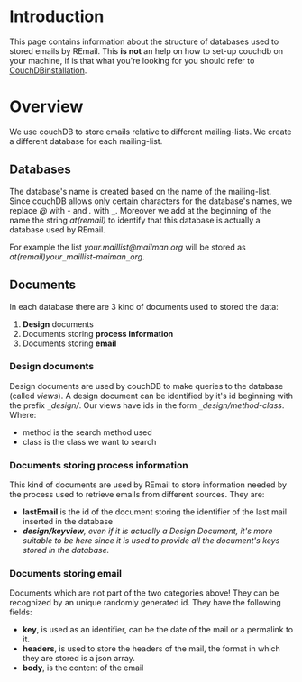 # Introduction #

This page contains information about the structure of databases used to stored emails by REmail.
This **is not** an help on how to set-up couchdb on your machine, if is that what you're looking for you should refer to [CouchDBinstallation](CouchDBinstallation.md).


# Overview #

We use couchDB to store emails relative to different mailing-lists.
We create a different database for each mailing-list.

## Databases ##

The database's name is created based on the name of the mailing-list.
Since couchDB allows only certain characters for the database's names, we replace _@_ with _-_ and _._ with _`_`_. Moreover we add at the beginning of the name the string _at(remail)_ to identify that this database is actually a database used by REmail.

For example the list _your.maillist@mailman.org_ will be stored as _at(remail)your`_`maillist-maiman`_`org_.

## Documents ##
In each database there are 3 kind of documents used to stored the data:
  1. **Design** documents
  1. Documents storing **process information**
  1. Documents storing **email**

### Design documents ###
Design documents are used by couchDB to make queries to the database (called _views_).
A design document can be identified by it's id beginning with the prefix _`_`design/_.
Our views have ids in the form _`_`design/method-class_. Where:
  * method is the search method used
  * class is the class we want to search

### Documents storing process information ###
This kind of documents are used by REmail to store information needed by the process used to retrieve emails from different sources.
They are:
  * **lastEmail** is the id of the document storing the identifier of the last mail inserted in the database
  * _**design/keyview**, even if it is actually a Design Document, it's more suitable to be here since it is used to provide all the document's keys stored in the database._

### Documents storing email ###
Documents which are not part of the two categories above! They can be recognized by an unique randomly generated id.
They have the following fields:
  * **key**, is used as an identifier, can be the date of the mail or a permalink to it.
  * **headers**, is used to store the headers of the mail, the format in which they are stored is a json array.
  * **body**, is the content of the email